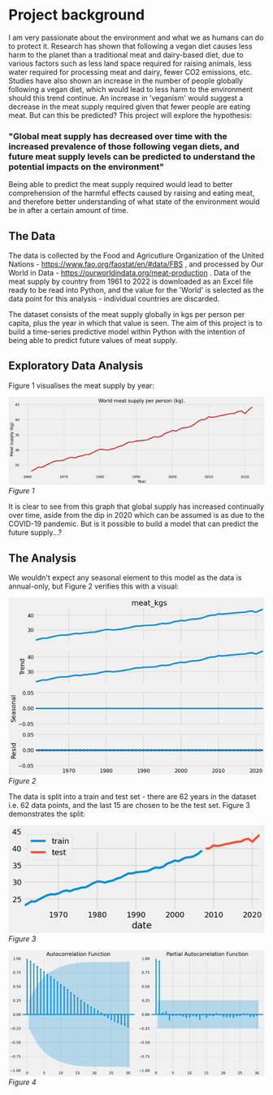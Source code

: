 # Project background

I am very passionate about the environment and what we as humans can do to protect it. Research has shown that following a vegan diet causes less harm to the planet than a traditional meat and dairy-based diet, due to various factors such as less land space required for raising animals, less water required for processing meat and dairy, fewer CO2 emissions, etc. Studies have also shown an increase in the number of people globally following a vegan diet, which would lead to less harm to the environment should this trend continue. An increase in 'veganism' would suggest a decrease in the meat supply required given that fewer people are eating meat. But can this be predicted? This project will explore the hypothesis: 

### "Global meat supply has decreased over time with the increased prevalence of those following vegan diets, and future meat supply levels can be predicted to understand the potential impacts on the environment"

Being able to predict the meat supply required would lead to better comprehension of the harmful effects caused by raising and eating meat, and therefore better understanding of what state of the environment would be in after a certain amount of time.

## The Data

The data is collected by the Food and Agricutlure Organization of the United Nations - https://www.fao.org/faostat/en/#data/FBS , and processed by Our World in Data - https://ourworldindata.org/meat-production . Data of the meat supply by country from 1961 to 2022 is downloaded as an Excel file ready to be read into Python, and the value for the 'World' is selected as the data point for this analysis - individual countries are discarded.

The dataset consists of the meat supply globally in kgs per person per capita, plus the year in which that value is seen. The aim of this project is to build a time-series predictive model within Python with the intention of being able to predict future values of meat supply. 

## Exploratory Data Analysis

Figure 1 visualises the meat supply by year:

![](assets/line_graph_meat_supply.png) 
*Figure 1*

It is clear to see from this graph that global supply has increased continually over time, aside from the dip in 2020 which can be assumed is as due to the COVID-19 pandemic. But is it possible to build a model that can predict the future supply...?

## The Analysis

We wouldn't expect any seasonal element to this model as the data is annual-only, but Figure 2 verifies this with a visual:

![](assets/decomposed_components.png)
*Figure 2*

The data is split into a train and test set - there are 62 years in the dataset i.e. 62 data points, and the last 15 are chosen to be the test set. Figure 3 demonstrates the split:

![](assets/train_test_split.png)
*Figure 3*




![](assets/acf_pacf_plots.png)
*Figure 4*

